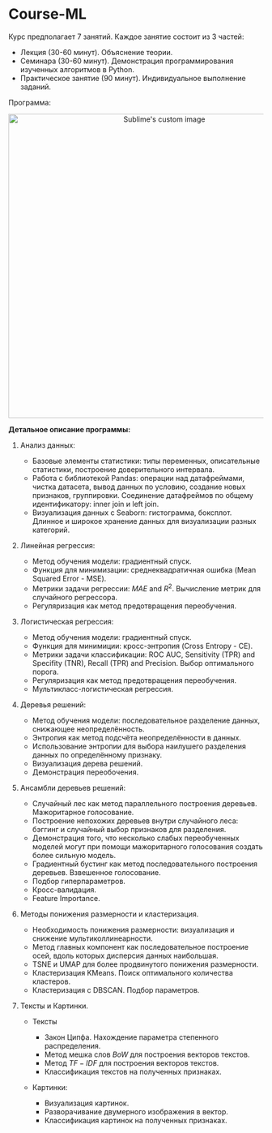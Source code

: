 # Course-ML

Курс предполагает 7 занятий. Каждое занятие состоит из 3 частей: 
  - Лекция (30-60 минут). Объяснение теории. 
  - Семинара (30-60 минут). Демонстрация программирования изученных алгоритмов в Python. 
  - Практическое занятие (90 минут). Индивидуальное выполнение заданий. 

Программа:


<p align="center">
  <img src="https://user-images.githubusercontent.com/94602743/206873285-447a8e57-af6b-4bcc-8cd2-4ea5068fcee8.png" width="600" alt="Sublime's custom image"/>
</p>

**Детальное описание программы:**
1. Анализ данных: <br>
    - Базовые элементы статистики: типы переменных, описательные статистики, построение доверительного интервала. 
    - Работа с библиотекой Pandas: операции над датафреймами, чистка датасета, вывод данных по условию, создание новых признаков, группировки. Соединение датафреймов по общему идентификатору: inner join и left join.
    - Визуализация данных с Seaborn: гистограмма, боксплот. Длинное и широкое хранение данных для визуализации разных категорий. 
  
2. Линейная регрессия:
    - Метод обучения модели: градиентный спуск.
    - Функция для минимизации: среднеквадратичная ошибка (Mean Squared Error - MSE).
    - Метрики задачи регрессии: $MAE$ and $R^2$. Вычисление метрик для случайного регрессора.
    - Регуляризация как метод предотвращения переобучения.
    
3. Логистическая регрессия: 
    - Метод обучения модели: градиентный спуск.
    - Функция для минимиции: кросс-энтропия (Cross Entropy - CE).
    - Метрики задачи классификации: ROC AUC, Sensitivity (TPR) and Specifity (TNR), Recall (TPR) and Precision. Выбор оптимального порога. 
    - Регуляризация как метод предотвращения переобучения.
    - Мультикласс-логистическая регрессия.
    
4. Деревья решений:
    - Метод обучения модели: последовательное разделение данных, снижающее неопределённость. 
    - Энтропия как метод подсчёта неопределённости в данных.
    - Использование энтропии для выбора наилушего разделения данных по определённому признаку. 
    - Визуализация дерева решений. 
    - Демонстрация переобочения.

5. Ансамбли деревьев решений: 
    - Случайный лес как метод параллельного построения деревьев. Мажоритарное голосование.  
    - Построение непохожих деревьев внутри случайного леса: бэггинг и случайный выбор признаков для разделения.
    - Демонстрация того, что несколько слабых переобученных моделей могут при помощи мажоритарного голосования создать более сильную модель. 
    - Градиентный бустинг как метод последовательного построения деревьев. Взвешенное голосование. 
    - Подбор гиперпараметров.
    - Кросс-валидация.
    - Feature Importance. 
 
6. Методы понижения размерности и кластеризация.
    - Необходимость понижения размерности: визуализация и снижение мультиколлинеарности.
    - Метод главных компонент как последовательное построение осей, вдоль которых дисперсия данных наибольшая. 
    - TSNE и UMAP для более продвинутого понижения размерности. 
    - Кластеризация KMeans. Поиск оптимального количества кластеров. 
    - Кластеризация с DBSCAN. Подбор параметров. 
    
7. Тексты и Картинки.
    - Тексты
      - Закон Ципфа. Нахождение параметра степенного распределения. 
      - Метод мешка слов $BoW$ для построения векторов текстов. 
      - Метод $TF-IDF$ для построения векторов текстов. 
      - Классификация текстов на полученных признаках. 

    - Картинки:
      - Визуализация картинок. 
      - Разворачивание двумерного изображения в вектор. 
      - Классификация картинок на полученных признаках. 
